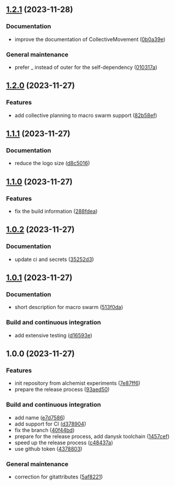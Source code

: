 ## [1.2.1](https://github.com/scafi/macro-swarm/compare/v1.2.0...v1.2.1) (2023-11-28)


### Documentation

* improve the documentation of CollectiveMovement ([0b0a39e](https://github.com/scafi/macro-swarm/commit/0b0a39eb646cf9d462ad130b154b6fa1782c6138))


### General maintenance

* prefer _ instead of outer for the self-dependency ([010317a](https://github.com/scafi/macro-swarm/commit/010317a9436aad87332b5c0122e5232b145b92b9))

## [1.2.0](https://github.com/scafi/macro-swarm/compare/v1.1.1...v1.2.0) (2023-11-27)


### Features

* add collective planning to macro swarm support ([82b58ef](https://github.com/scafi/macro-swarm/commit/82b58ef05c797e87539793958c3701e2b2b50c2d))

## [1.1.1](https://github.com/scafi/macro-swarm/compare/v1.1.0...v1.1.1) (2023-11-27)


### Documentation

* reduce the logo size ([d8c5016](https://github.com/scafi/macro-swarm/commit/d8c5016360bc6633a0cc62315af784f3317e7272))

## [1.1.0](https://github.com/scafi/macro-swarm/compare/v1.0.2...v1.1.0) (2023-11-27)


### Features

* fix the build information ([288fdea](https://github.com/scafi/macro-swarm/commit/288fdea87fa71e44502462d8eec4b752f2592718))

## [1.0.2](https://github.com/scafi/macro-swarm/compare/v1.0.1...v1.0.2) (2023-11-27)


### Documentation

* update ci and secrets ([35252d3](https://github.com/scafi/macro-swarm/commit/35252d382326c50551d1cc134d4955b5bd2070ed))

## [1.0.1](https://github.com/scafi/macro-swarm/compare/v1.0.0...v1.0.1) (2023-11-27)


### Documentation

* short description for macro swarm ([513f0da](https://github.com/scafi/macro-swarm/commit/513f0da7114346e834361fcd61b4a05390729f94))


### Build and continuous integration

* add extensive testing ([d16593e](https://github.com/scafi/macro-swarm/commit/d16593ecdc608fd6f590beca139015d73acb9539))

## 1.0.0 (2023-11-27)


### Features

* init repository from alchemist experiments ([7e87ff6](https://github.com/scafi/macro-swarm/commit/7e87ff6e2261b116783930c8a7afbe22f47baa53))
* prepare the release process ([93aed50](https://github.com/scafi/macro-swarm/commit/93aed50383ff7e421e42114f607fa9095d309919))


### Build and continuous integration

* add name ([e7d7586](https://github.com/scafi/macro-swarm/commit/e7d758605cc14f0ac69d63dc9ca47dd46cf9444e))
* add support for CI ([d378904](https://github.com/scafi/macro-swarm/commit/d3789046ea25c2246b3a7986c0eff5b59874a73c))
* fix the branch ([40f44bd](https://github.com/scafi/macro-swarm/commit/40f44bdfd3ffd1be2a909b0b13d4c5579b3edc52))
* prepare for the release process, add danysk toolchain ([1457cef](https://github.com/scafi/macro-swarm/commit/1457ceff2158bc7b2fe54710b2381b6647744032))
* speed up the release process ([c48437a](https://github.com/scafi/macro-swarm/commit/c48437a01ce2fb07989671e69d7556f5e064243f))
* use github token ([4378803](https://github.com/scafi/macro-swarm/commit/4378803352b0316efc228238e1e8e4eed1b65d32))


### General maintenance

* correction for gitattributes ([5af8221](https://github.com/scafi/macro-swarm/commit/5af8221aef1e16a768d063f4136daaab06b42913))
